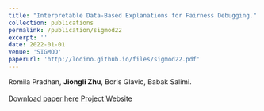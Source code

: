 ```yaml
---
title: "Interpretable Data-Based Explanations for Fairness Debugging."
collection: publications
permalink: /publication/sigmod22
excerpt: ''
date: 2022-01-01
venue: 'SIGMOD'
paperurl: 'http://lodino.github.io/files/sigmod22.pdf'
---
```

Romila Pradhan, **Jiongli Zhu**, Boris Glavic, Babak Salimi.<br><br>
[Download paper here](http://lodino.github.io/files/sigmod22.pdf) 
[Project Website](https://gopher-sys.github.io/)